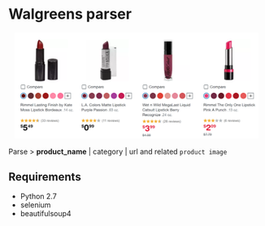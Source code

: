 # Walgreens parser

<p align="center">
    <img src="https://github.com/timctho/walgreens-product-parser/raw/master/product_sample.png", width="480">
</p>


Parse > **product_name** | category | url and related `product image`

## Requirements
 - Python 2.7
 - selenium
 - beautifulsoup4
